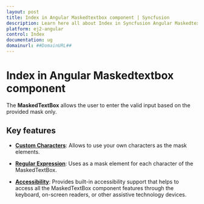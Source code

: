 ```yaml
---
layout: post
title: Index in Angular Maskedtextbox component | Syncfusion
description: Learn here all about Index in Syncfusion Angular Maskedtextbox component of Syncfusion Essential JS 2 and more.
platform: ej2-angular
control: Index 
documentation: ug
domainurl: ##DomainURL##
---
```


# Index in Angular Maskedtextbox component

The **MaskedTextBox** allows the user to enter the valid input based on the provided mask only.

## Key features

* **[Custom Characters](./mask-configuration#custom-characters/)**: Allows to use your own characters as the mask elements.

* **[Regular Expression](./mask-configuration#regular-expression/)**: Uses as a mask element for each character of
  the MaskedTextBox.

* **[Accessibility](./accessibility/)**: Provides built-in accessibility support that helps to access all the MaskedTextBox
  component features through the keyboard, on-screen readers, or other assistive technology devices.
